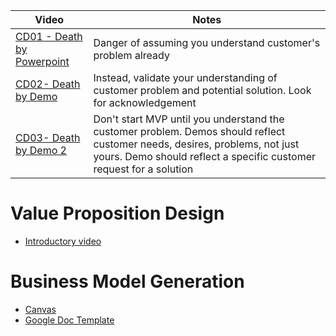 

|Video    |Notes|
|-------------|----------|
|[CD01 - Death by Powerpoint](https://vimeo.com/76171146)|Danger of assuming you understand customer's problem already|
|[CD02- Death by Demo](https://vimeo.com/76390080)|Instead, validate your understanding of customer problem and potential solution. Look for acknowledgement|
|[CD03- Death by Demo 2](https://vimeo.com/76172223)|Don't start MVP until you understand the customer problem. Demos should reflect customer needs, desires, problems, not just yours. Demo should reflect a specific customer request for a solution|



# Value Proposition Design
 - [Introductory video](https://vimeo.com/201197034)

# Business Model Generation
 - [Canvas](https://assets.strategyzer.com/assets/resources/the-business-model-canvas.pdf)
 - [Google Doc Template](https://docs.google.com/drawings/d/102mOZQmMxs0CslmNsPZ5KCNQwAIh9rh4baYgT0VWNAA/template/preview?usp=drive_web&ouid=%7BuserId%7D)
